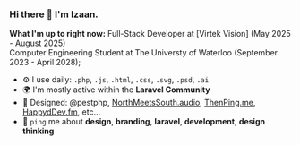 ### Hi there 👋 I'm Izaan.

**What I'm up to right now:**
Full-Stack Developer at [Virtek Vision] (May 2025 - August 2025)<br>
Computer Engineering Student at The Universty of Waterloo (September 2023 - April 2028);<br>

- ⚙️ I use daily: `.php`, `.js`, `.html`, `.css`, `.svg`, `.psd`, `.ai`
- 🌍 I'm mostly active within the **Laravel Community**
- 💅 Designed: @pestphp, [NorthMeetsSouth.audio](https://www.northmeetssouth.audio), [ThenPing.me](https://thenping.me), [HappydDev.fm](https://www.happydev.fm), etc…
- 💬 `ping` me about **design**, **branding**, **laravel**, **development**, **design thinking**
